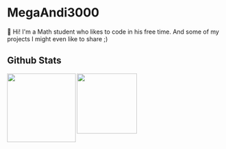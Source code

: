 # MegaAndi3000

👋 Hi! I'm a Math student who likes to code in his free time. And some of my projects I might even like to share ;)

## Github Stats

<img height=160 align="left" src="https://github-readme-stats-six-zeta-74.vercel.app/api/top-langs?username=MegaAndi3000&exclude_repo=github-readme-stats&layout=compact&theme=dark&hide_border=true&bg_color=0D1117&langs_count=6&count_weight=0.32&size_weight=1"/>
<img height=140 align="center" src="https://github-readme-stats-six-zeta-74.vercel.app/api?username=MegaAndi3000&hide=prs,contribs&include_all_commits=true&hide_rank=true&show_icons=true&theme=dark&hide_border=true&bg_color=0D1117"/>
